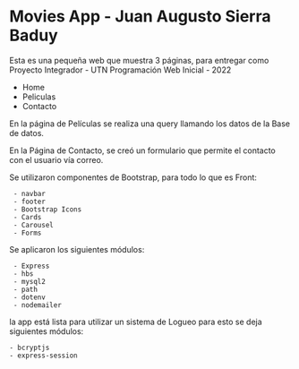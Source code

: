# Movies App - Juan Augusto Sierra Baduy
Esta es una pequeña web que muestra 3 páginas, para entregar como Proyecto Integrador - UTN Programación Web Inicial - 2022
 - Home 
 - Peliculas
 - Contacto

En la página de Películas se realiza una query llamando los datos de la Base de datos.

En la Página de Contacto, se creó un formulario que permite el contacto con el usuario vía correo.

Se utilizaron componentes de Bootstrap, para todo lo que es Front:
```
 - navbar
 - footer
 - Bootstrap Icons
 - Cards
 - Carousel
 - Forms
```

Se aplicaron los siguientes módulos:
```
 - Express
 - hbs
 - mysql2
 - path
 - dotenv
 - nodemailer
```
la app está lista para utilizar un sistema de Logueo para esto se deja siguientes módulos:
 ```
 - bcryptjs
 - express-session
```


